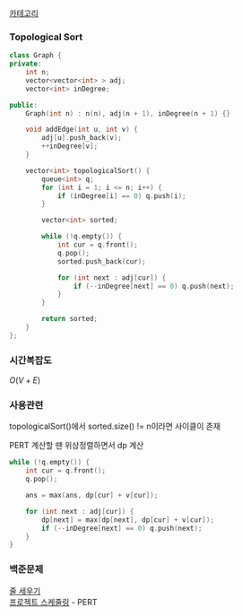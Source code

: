 [카테고리](/README.md)
### Topological Sort
```cpp
class Graph {
private:
    int n;
    vector<vector<int> > adj;
    vector<int> inDegree;

public:
    Graph(int n) : n(n), adj(n + 1), inDegree(n + 1) {}

    void addEdge(int u, int v) {
        adj[u].push_back(v);
        ++inDegree[v];
    }

    vector<int> topologicalSort() {
        queue<int> q;
        for (int i = 1; i <= n; i++) {
            if (inDegree[i] == 0) q.push(i);
        }

        vector<int> sorted;

        while (!q.empty()) {
            int cur = q.front();
            q.pop();
            sorted.push_back(cur);

            for (int next : adj[cur]) {
                if (--inDegree[next] == 0) q.push(next);
            }
        }

        return sorted;
    }
};
```
### 시간복잡도 
$O(V + E)$

### 사용관련
topologicalSort()에서 sorted.size() != n이라면 사이클이 존재

PERT 계산할 땐 위상정렬하면서 dp 계산   
```cpp
while (!q.empty()) {
    int cur = q.front();
    q.pop();

    ans = max(ans, dp[cur] + v[cur]);

    for (int next : adj[cur]) {
        dp[next] = max(dp[next], dp[cur] + v[cur]);
        if (--inDegree[next] == 0) q.push(next);
    }
}
```

### 백준문제
[줄 세우기](https://www.acmicpc.net/problem/2252)   
[프로젝트 스케줄링](https://www.acmicpc.net/problem/14907) - PERT   